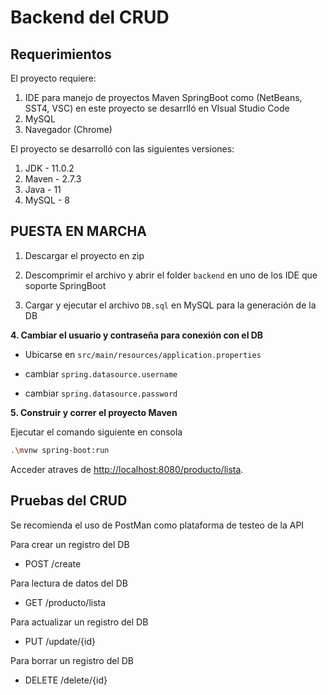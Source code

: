 # Backend del CRUD

## Requerimientos 

El proyecto requiere:

1. IDE para manejo de proyectos Maven SpringBoot como (NetBeans, SST4, VSC) en este proyecto se desarrlló en VIsual Studio Code 
2. MySQL 
3. Navegador (Chrome)

El proyecto se desarrolló con las siguientes versiones:

1. JDK - 11.0.2
2. Maven - 2.7.3
3. Java - 11
4. MySQL - 8


## PUESTA EN MARCHA

1. Descargar el proyecto en zip 

2. Descomprimir el archivo y abrir el folder `backend` en uno de los IDE que soporte SpringBoot 

3. Cargar y ejecutar el archivo `DB.sql` en MySQL para la generación de la DB 

**4. Cambiar el usuario y contraseña para conexión con el DB**

+ Ubicarse en `src/main/resources/application.properties`

+ cambiar `spring.datasource.username`  
+ cambiar `spring.datasource.password` 

**5. Construir y correr el proyecto Maven**

Ejecutar el comando siguiente en consola

```bash
.\mvnw spring-boot:run
```

Acceder atraves de  <http://localhost:8080/producto/lista>.

## Pruebas del CRUD

Se recomienda el uso de PostMan como plataforma de testeo de la API

Para crear un registro del DB
   + POST /create

Para lectura de datos del DB
   + GET /producto/lista
   
Para actualizar un registro del DB
   + PUT /update/{id}

Para borrar un registro del DB
   + DELETE /delete/{id}


    

    
